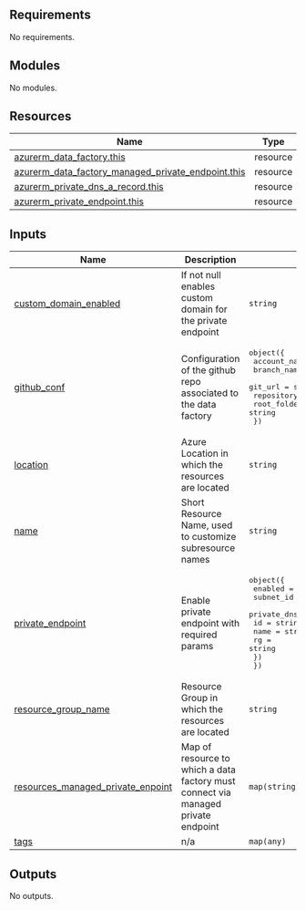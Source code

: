 <!-- markdownlint-disable -->
<!-- BEGINNING OF PRE-COMMIT-TERRAFORM DOCS HOOK -->
## Requirements

No requirements.

## Modules

No modules.

## Resources

| Name | Type |
|------|------|
| [azurerm_data_factory.this](https://registry.terraform.io/providers/hashicorp/azurerm/latest/docs/resources/data_factory) | resource |
| [azurerm_data_factory_managed_private_endpoint.this](https://registry.terraform.io/providers/hashicorp/azurerm/latest/docs/resources/data_factory_managed_private_endpoint) | resource |
| [azurerm_private_dns_a_record.this](https://registry.terraform.io/providers/hashicorp/azurerm/latest/docs/resources/private_dns_a_record) | resource |
| [azurerm_private_endpoint.this](https://registry.terraform.io/providers/hashicorp/azurerm/latest/docs/resources/private_endpoint) | resource |

## Inputs

| Name | Description | Type | Default | Required |
|------|-------------|------|---------|:--------:|
| <a name="input_custom_domain_enabled"></a> [custom\_domain\_enabled](#input\_custom\_domain\_enabled) | If not null enables custom domain for the private endpoint | `string` | n/a | yes |
| <a name="input_github_conf"></a> [github\_conf](#input\_github\_conf) | Configuration of the github repo associated to the data factory | <pre>object({<br>    account_name    = string<br>    branch_name     = string<br>    git_url         = string<br>    repository_name = string<br>    root_folder     = string<br>  })</pre> | n/a | yes |
| <a name="input_location"></a> [location](#input\_location) | Azure Location in which the resources are located | `string` | n/a | yes |
| <a name="input_name"></a> [name](#input\_name) | Short Resource Name, used to customize subresource names | `string` | n/a | yes |
| <a name="input_private_endpoint"></a> [private\_endpoint](#input\_private\_endpoint) | Enable private endpoint with required params | <pre>object({<br>    enabled   = bool<br>    subnet_id = string<br>    private_dns_zone = object({<br>      id   = string<br>      name = string<br>      rg   = string<br>    })<br>  })</pre> | n/a | yes |
| <a name="input_resource_group_name"></a> [resource\_group\_name](#input\_resource\_group\_name) | Resource Group in which the resources are located | `string` | n/a | yes |
| <a name="input_resources_managed_private_enpoint"></a> [resources\_managed\_private\_enpoint](#input\_resources\_managed\_private\_enpoint) | Map of resource to which a data factory must connect via managed private endpoint | `map(string)` | n/a | yes |
| <a name="input_tags"></a> [tags](#input\_tags) | n/a | `map(any)` | n/a | yes |

## Outputs

No outputs.
<!-- END OF PRE-COMMIT-TERRAFORM DOCS HOOK -->

